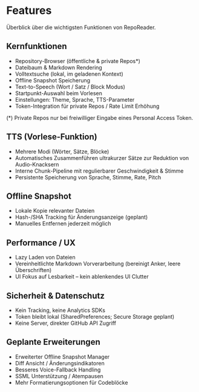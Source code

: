 # Features

Überblick über die wichtigsten Funktionen von RepoReader.

## Kernfunktionen
- Repository-Browser (öffentliche & private Repos*)
- Dateibaum & Markdown Rendering
- Volltextsuche (lokal, im geladenen Kontext)
- Offline Snapshot Speicherung
- Text-to-Speech (Wort / Satz / Block Modus)
- Startpunkt-Auswahl beim Vorlesen
- Einstellungen: Theme, Sprache, TTS-Parameter
- Token-Integration für private Repos / Rate Limit Erhöhung

(*) Private Repos nur bei freiwilliger Eingabe eines Personal Access Token.

## TTS (Vorlese-Funktion)
- Mehrere Modi (Wörter, Sätze, Blöcke)
- Automatisches Zusammenführen ultrakurzer Sätze zur Reduktion von Audio-Knacksern
- Interne Chunk-Pipeline mit regulierbarer Geschwindigkeit & Stimme
- Persistente Speicherung von Sprache, Stimme, Rate, Pitch

## Offline Snapshot
- Lokale Kopie relevanter Dateien
- Hash-/SHA Tracking für Änderungsanzeige (geplant)
- Manuelles Entfernen jederzeit möglich

## Performance / UX
- Lazy Laden von Dateien
- Vereinheitlichte Markdown Vorverarbeitung (bereinigt Anker, leere Überschriften)
- UI Fokus auf Lesbarkeit – kein ablenkendes UI Clutter

## Sicherheit & Datenschutz
- Kein Tracking, keine Analytics SDKs
- Token bleibt lokal (SharedPreferences; Secure Storage geplant)
- Keine Server, direkter GitHub API Zugriff

## Geplante Erweiterungen
- Erweiterter Offline Snapshot Manager
- Diff Ansicht / Änderungsindikatoren
- Besseres Voice-Fallback Handling
- SSML Unterstützung / Atempausen
- Mehr Formatierungsoptionen für Codeblöcke
